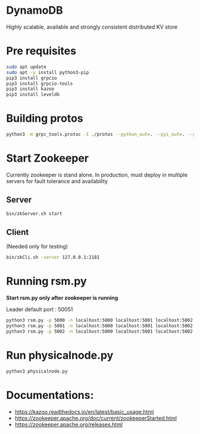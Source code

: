# DynamoDB
Highly scalable, available and strongly consistent distributed KV store

# Pre requisites
```sh
sudo apt update
sudo apt -y install python3-pip
pip3 install grpcio
pip3 install grpcio-tools
pip3 install kazoo
pip3 install leveldb
```
# Building protos
```sh
python3 -m grpc_tools.protoc -I ./protos --python_out=. --pyi_out=. --grpc_python_out=. ./protos/*
```

# Start Zookeeper
Currently zookeeper is stand alone. In production, must deploy in multiple servers for fault tolerance and availability
## Server
```sh
bin/zkServer.sh start
```
## Client
(Needed only for testing)
```sh
bin/zkCli.sh -server 127.0.0.1:2181
```

# Running rsm.py
**Start rsm.py only after zookeeper is running**

Leader default port : 50051
```sh
python3 rsm.py -p 5000 -n localhost:5000 localhost:5001 localhost:5002
python3 rsm.py -p 5001 -n localhost:5000 localhost:5001 localhost:5002
python3 rsm.py -p 5002 -n localhost:5000 localhost:5001 localhost:5002
```

# Run physicalnode.py
```sh
python3 physicalnode.py
```

# Documentations:
- https://kazoo.readthedocs.io/en/latest/basic_usage.html
- https://zookeeper.apache.org/doc/current/zookeeperStarted.html
- https://zookeeper.apache.org/releases.html
